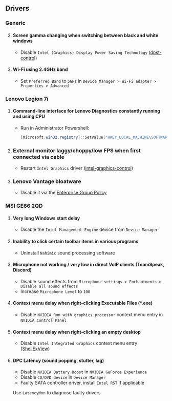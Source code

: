 ## Drivers

### Generic
   2. #### Screen gamma changing when switching between black and white windows
      - Disable `Intel (Graphics) Display Power Saving Technology` ([dpst-control](https://github.com/orev/dpst-control))

   3. #### Wi-Fi using 2.4GHz band
      - Set `Preferred Band` to `5GHz` in `Device Manager > Wi-Fi adapter > Properties > Advanced`

### Lenovo Legion 7i
   1. #### Command-line interface for Lenovo Diagnostics constantly running and using CPU
      - Run in Administrator Powershell:

         ```powershell
         [microsoft.win32.registry]::SetValue("HKEY_LOCAL_MACHINE\SOFTWARE\Microsoft\Windows NT\CurrentVersion\Image File Execution Options\LenovoDiagnosticsCLI.exe", "Debugger", "systray.exe")
         ```

   2. ### External monitor laggy/choppy/low FPS when first connected via cable
      - Restart `Intel Graphics` driver ([intel-graphics-control](scripts/intel-graphics-control/README.md))

   3. ### Lenovo Vantage bloatware
      - Disable it via the [Enterprise Group Policy](Regs/Lenovo%20Vantage/README.md)

### MSI GE66 2QD
1. #### Very long Windows start delay
   - Disable the `Intel Management Engine` device from `Device Manager`

2. #### Inability to click certain toolbar items in various programs
   - Uninstall `Nahimic` sound processing software

3. #### Microphone not working / very low in direct VoIP clients (TeamSpeak, Discord)
   - Disable sound effects from `Microphone settings > Enchantments > Disable all sound effects`
   - Increase `Microphone Level` to `100`

4. #### Context menu delay when right-clicking Executable Files (*.exe)
   - Disable `NVIDIA Run with graphics processor` context menu entry in `NVIDIA Control Panel`

5. #### Context menu delay when right-clicking an empty desktop
   - Disable `Intel Integrated Graphics` context menu entry ([ShellExView](https://www.nirsoft.net/utils/shexview.html))

6. #### DPC Latency (sound popping, stutter, lag)
   - Disable `NVIDIA Battery Boost` in `NVIDIA GeForce Experience`
   - Disable `CD/DVD device` in `Device Manager`
   - Faulty SATA controller driver, install `Intel RST` if applicable

   Use `LatencyMon` to diagnose faulty drivers
